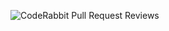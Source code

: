 ![CodeRabbit Pull Request Reviews](https://img.shields.io/coderabbit/prs/github/anhdev02/shopee?labelColor=171717&color=FF570A&link=https%3A%2F%2Fcoderabbit.ai&label=CodeRabbit%20Reviews)
